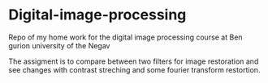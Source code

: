 # Digital-image-processing
 Repo of my home work for the digital image processing course at Ben gurion university of the Negav

The assigment is to compare between two filters for image restoration and see changes with contrast streching and some fourier transform restortion.
